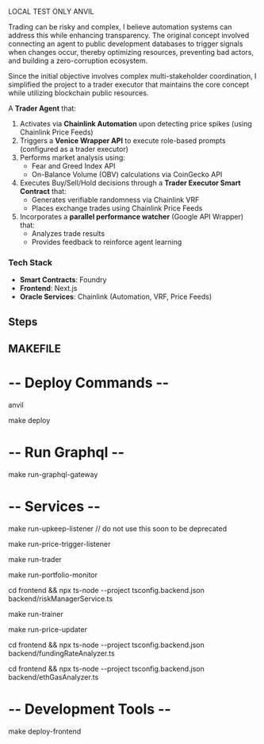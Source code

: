 LOCAL TEST ONLY ANVIL

Trading can be risky and complex, I believe automation systems can address this while enhancing transparency. The original concept involved connecting an agent to public development databases to trigger signals when changes occur, thereby optimizing resources, preventing bad actors, and building a zero-corruption ecosystem.


Since the initial objective involves complex multi-stakeholder coordination, I simplified the project to a trader executor that maintains the core concept while utilizing blockchain public resources.


A **Trader Agent** that:
1. Activates via **Chainlink Automation** upon detecting price spikes (using Chainlink Price Feeds)
2. Triggers a **Venice Wrapper API** to execute role-based prompts (configured as a trader executor)
3. Performs market analysis using:
   - Fear and Greed Index API
   - On-Balance Volume (OBV) calculations via CoinGecko API
4. Executes Buy/Sell/Hold decisions through a **Trader Executor Smart Contract** that:
   - Generates verifiable randomness via Chainlink VRF
   - Places exchange trades using Chainlink Price Feeds
5. Incorporates a **parallel performance watcher** (Google API Wrapper) that:
   - Analyzes trade results
   - Provides feedback to reinforce agent learning

### Tech Stack
- **Smart Contracts**: Foundry
- **Frontend**: Next.js
- **Oracle Services**: Chainlink (Automation, VRF, Price Feeds)



## Steps


## MAKEFILE

# -- Deploy Commands --
anvil

make deploy

# -- Run Graphql --

make run-graphql-gateway


# -- Services --

make run-upkeep-listener // do not use this soon to be deprecated


make run-price-trigger-listener

make run-trader

make run-portfolio-monitor

cd frontend && npx ts-node --project tsconfig.backend.json backend/riskManagerService.ts

make run-trainer

make run-price-updater 

cd frontend && npx ts-node --project tsconfig.backend.json backend/fundingRateAnalyzer.ts

cd frontend && npx ts-node --project tsconfig.backend.json backend/ethGasAnalyzer.ts


# -- Development Tools --

make deploy-frontend


